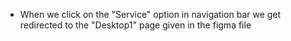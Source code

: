 

- When we click on the "Service" option in navigation bar we get redirected to the "Desktop1" page given in the figma file